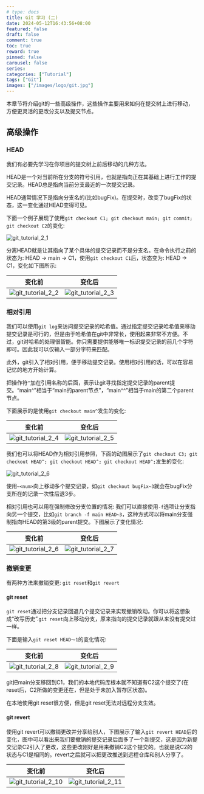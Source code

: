 ```yaml
---
# type: docs 
title: Git 学习 (二)
date: 2024-05-12T16:43:56+08:00
featured: false
draft: false
comment: true
toc: true
reward: true
pinned: false
carousel: false
series:
categories: ["Tutorial"]
tags: ["Git"]
images: ["/images/logo/git.jpg"]
---
```


本章节将介绍git的一些高级操作，这些操作主要用来如何在提交树上进行移动，方便更灵活的更改分支以及提交节点。

<!--more-->

## 高级操作

### HEAD

我们有必要先学习在你项目的提交树上前后移动的几种方法。

HEAD是一个对当前所在分支的符号引用，也就是指向正在其基础上进行工作的提交记录。HEAD总是指向当前分支最近的一次提交记录。

HEAD通常情况下是指向分支名的(比如bugFix)。在提交时，改变了bugFix的状态，这一变化通过HEAD变得可见。

下面一个例子展现了使用`git checkout C1; git checkout main; git commit; git checkout C2`的变化:

![git_tutorial_2_1](Git/git_tutorial_2_1.gif#center)

分离HEAD就是让其指向了某个具体的提交记录而不是分支名。在命令执行之前的状态为: HEAD -> main -> C1，使用`git checkout C1`后，状态变为: HEAD -> C1，变化如下图所示:

|                            变化前                            |                            变化后                            |
| :----------------------------------------------------------: | :----------------------------------------------------------: |
| ![git_tutorial_2_2](Git/git_tutorial_2_2.png?fill=300x360,Left) | ![git_tutorial_2_3](Git/git_tutorial_2_3.png?fill=300x360,Right) |

### 相对引用

我们可以使用`git log`来访问提交记录的哈希值。通过指定提交记录哈希值来移动提交记录是可行的，但是由于哈希值在git中非常长，使用起来非常不方便。不过，git对哈希的处理很智能。你只需要提供能够唯一标识提交记录的前几个字符即可。因此我可以仅输入一部分字符来匹配。

此外，git引入了相对引用，便于移动提交记录。使用相对引用的话，可以在容易记忆的地方开始计算。

把操作符`^`加在引用名称的后面，表示让git寻找指定提交记录的parent提交。“main^”相当于“main的parent节点”，“main^^”相当于main的第二个parent节点。

下面展示的是使用`git checkout main^`发生的变化:

|                            变化前                            |                            变化后                            |
| :----------------------------------------------------------: | :----------------------------------------------------------: |
| ![git_tutorial_2_4](Git/git_tutorial_2_4.png?fill=300x360,Left) | ![git_tutorial_2_5](Git/git_tutorial_2_5.png?fill=300x360,Right) |

我们也可以将HEAD作为相对引用参照，下面的动图展示了`git checkout C3; git checkout HEAD^; git checkout HEAD^; git checkout HEAD^;`发生的变化:

![git_tutorial_2_6](Git/git_tutorial_2_6.gif#center)

使用`~<num>`向上移动多个提交记录，如`git checkout bugFix~3`就会在bugFix分支所在的记录一次性后退3步。

相对引用也可以用在强制修改分支位置的情况: 我们可以直接使用`-f`选项让分支指向另一个提交，比如`git branch -f main HEAD~3`，这种方式可以将main分支强制指向HEAD的第3级的parent提交。下图展示了变化情况:

|                            变化前                            |                            变化后                            |
| :----------------------------------------------------------: | :----------------------------------------------------------: |
| ![git_tutorial_2_6](Git/git_tutorial_2_6.png?fill=300x360,Left) | ![git_tutorial_2_7](Git/git_tutorial_2_7.png?fill=300x360,Right) |

### 撤销变更

有两种方法来撤销变更: `git reset`和`git revert`

#### git reset

`git reset`通过把分支记录回退几个提交记录来实现撤销改动。你可以将这想象成“改写历史”.`git reset`向上移动分支，原来指向的提交记录就跟从来没有提交过一样。

下面是输入`git reset HEAD～1`的变化情况:

|                            变化前                            |                            变化后                            |
| :----------------------------------------------------------: | :----------------------------------------------------------: |
| ![git_tutorial_2_8](Git/git_tutorial_2_8.png?fill=300x360,Left) | ![git_tutorial_2_9](Git/git_tutorial_2_9.png?fill=300x360,Right) |

git把main分支移回到C1，我们的本地代码库根本就不知道有C2这个提交了(在reset后，C2所做的变更还在，但是处于未加入暂存区状态)。

在本地使用git reset很方便，但是git reset无法对远程分支生效。

#### git revert

使用git revert可以撤销更改并分享给别人，下图展示了输入`git revert HEAD`后的变化，图中可以看出来我们要撤销的提交记录后面多了一个新提交，这是因为新提交记录C2引入了更改，这些更改刚好是用来撤销C2这个提交的。也就是说C2的状态与C1是相同的。revert之后就可以把更改推送到远程仓库和别人分享了。

|                            变化前                            |                            变化后                            |
| :----------------------------------------------------------: | :----------------------------------------------------------: |
| ![git_tutorial_2_10](Git/git_tutorial_2_10.png?fill=300x360,Left) | ![git_tutorial_2_11](Git/git_tutorial_2_11.png?fill=300x360,Left) |

